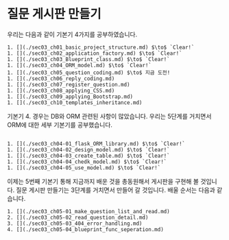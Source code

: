 # 질문 게시판 만들기

우리는 다음과 같이 기본기 4가지를 공부하였습니다.

```{admonition} Flask 웹 시스템 구축을 위한 10가지 기본기
1. [](./sec03_ch01_basic_project_structure.md) $\to$ `Clear!`
1. [](./sec03_ch02_application_factory.md) $\to$ `Clear!`
1. [](./sec03_ch03_Blueprint_class.md) $\to$ `Clear!`
1. [](./sec03_ch04_ORM_model.md) $\to$ `Clear!`
1. [](./sec03_ch05_question_coding.md) $\to$ 지금 도전!
1. [](./sec03_ch06_reply_coding.md)
1. [](./sec03_ch07_register_question.md)
1. [](./sec03_ch08_applying_CSS.md)
1. [](./sec03_ch09_applying_Bootstrap.md)
1. [](./sec03_ch10_templates_inheritance.md)
```

기본기 4. [](./sec03_ch04_ORM_model.md) 경우는 DB와 ORM 관련된 사항이 많았습니다.
우리는 5단계를 거치면서 ORM에 대한 세부 기본기를 공부했습니다.

```{admonition} ORM 완벽이해 5단계

1. [](./sec03_ch04-01_flask_ORM_library.md) $\to$ `Clear!`
1. [](./sec03_ch04-02_design_model.md) $\to$ `Clear!`
1. [](./sec03_ch04-03_create_table.md) $\to$ `Clear!`
1. [](./sec03_ch04-04_chedk_model.md) $\to$ `Clear!`
1. [](./sec03_ch04-05_use_model.md) $\to$ `Clear!`
```

이제는 5번째 기본기 [](./sec03_ch05_question_coding.md) 통해 
지금까지 배운 것을 총동원해서 게시판을 구현해 볼 것입니다. 
질문 게시판 만들기는 3단계를 거치면서 만들어 갈 것입니다. 
배울 순서는 다음과 같습니다.

```{admonition} 질문 게시판 구현 3단계
1. [](./sec03_ch05-01_make_question_list_and_read.md)
2. [](./sec03_ch05-02_read_question_detail.md)
3. [](./sec03_ch05-03_404_error_handling.md)
4. [](./sec03_ch05-04_blueprint_func_seperation.md)
```
